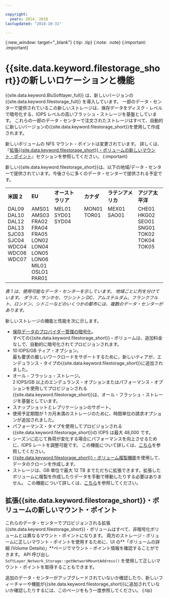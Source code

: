 ```yaml
---

copyright:
  years: 2014, 2018
lastupdated: "2018-10-31"

---
```

{:new_window: target="_blank"}
 {:tip: .tip}
 {:note: .note}
 {:important: .important}

# {{site.data.keyword.filestorage_short}}の新しいロケーションと機能

{{site.data.keyword.BluSoftlayer_full}} は、新しいバージョンの {{site.data.keyword.filestorage_full}} を導入しています。 一部のデータ・センターで提供されているこの新しいストレージは、保存データをディスク・レベルで暗号化する、IOPS レベルの高いフラッシュ・ストレージを基盤としています。 これらの一部のデータ・センターで注文されたストレージはすべて、自動的に新しいバージョンの{{site.data.keyword.filestorage_short}}を使用して作成されます。

新しいボリュームの NFS マウント・ポイントは変更されています。 詳しくは、『[拡張{{site.data.keyword.filestorage_short}}・ボリュームの新しいマウント・ポイント](#new-mount-point-for-enhanced-file-storage-volumes)』セクションを参照してください。
{:important}

新しい{{site.data.keyword.filestorage_short}}は、以下の地域/データ・センターで提供されています。今後さらに多くのデータ・センターで提供される予定です。

<table role="presentation">
  <tr>
    <td><strong>米国 2</strong></td>
    <td><strong>EU</strong></td>
    <td><strong>オーストラリア</strong></td>
    <td><strong>カナダ</strong></td>
    <td><strong>ラテンアメリカ</strong></td>
    <td><strong>アジア太平洋</strong></td>
  </tr>
  <tr>
    <td>DAL09<br />
	DAL10<br />
	DAL12<br />
	DAL13<br />
	SJC03<br />
        SJC04<br />
	WDC04<br />
	WDC06<br />
	WDC07<br />
	<br /><br /><br />
    </td>
    <td>AMS01<br />
        AMS03<br />
	FRA02<br />
	FRA04<br />
	FRA05<br />
	LON02<br />
	LON04<br />
	LON05<br />
	LON06<br />
	MIL01<br />
	OSLO1<br />
	PAR01<br />
    </td>
    <td>MEL01<br />
        SYD01<br />
        SYD04<br />
	<br /><br /><br /><br /><br /><br /><br /><br /><br />
    </td>
    <td>MON01<br />
        TOR01<br />
	<br /><br /><br /><br /><br /><br /><br /><br /><br /><br />
    </td>
    <td>MEX01<br />
        SAO01<br />
	<br /><br /><br /><br /><br /><br /><br /><br /><br /><br />
    </td>
    <td>CHE01<br />
        HKG02<br />
	SEO01<br />
	SNG01<br />
        TOK02<br />
	TOK04<br />
	TOK05<br />
	<br /><br /><br /><br /><br />
    </td>
  </tr>
</table>

*表 1 は、使用可能なデータ・センターを示しています。 地域ごとに列を分けています。 ダラス、サンホセ、ワシントン DC、アムステルダム、フランクフルト、ロンドン、シドニーなどのいくつかの都市には、複数のデータ・センターがあります。*

新しいストレージの機能と性能を次に示します。

- [保存データのプロバイダー管理の暗号化](block-file-storage-encryption-rest.html)。 <br/> すべての{{site.data.keyword.filestorage_short}}・ボリュームは、追加料金なしで、自動的に暗号化されてプロビジョンされます。
- 10 IOPS/GB ティア・オプション。 <br/> 最も要求の厳しいワークロードをサポートするために、新しいティアが、エンデュランス・タイプの{{site.data.keyword.filestorage_short}}に追加されました。
- オール・フラッシュ・ストレージ。 <br/> 2 IOPS/GB 以上のエンデュランス・オプションまたはパフォーマンス・オプションを使用してプロビジョンされる{{site.data.keyword.filestorage_short}}は、オール・フラッシュ・ストレージを基盤としています。
- スナップショットとレプリケーションのサポート。
- 使用予定期間が 1 カ月未満のストレージのために、時間単位の請求オプションが追加されました。
- パフォーマンス・タイプを使用してプロビジョンされる{{site.data.keyword.filestorage_short}}の IOPS は最大 48,000 です。
- シーズンに応じて負荷が変化する場合にパフォーマンスを向上させるために、IOPS レートを調整可能です。 この機能について詳しくは、[こちら](adjustable-iops.html)を参照してください。
- [{{site.data.keyword.filestorage_short}}・ボリューム複製機能](how-to-create-duplicate-volume.html)を使用して、データのクローンを作成します。
- ストレージは、GB 単位で最大 12 TB までただちに拡張できます。拡張したボリュームに複製を作成したりデータを手動で移動したりする必要はありません。 この機能について詳しくは、[こちら](expandable_file_storage.html)を参照してください。

## 拡張{{site.data.keyword.filestorage_short}}・ボリュームの新しいマウント・ポイント

これらのデータ・センターでプロビジョンされる拡張{{site.data.keyword.filestorage_short}}・ボリュームはすべて、非暗号化ボリュームとは異なるマウント・ポイントになります。 両方のストレージ・ボリュームに正しいマウント・ポイントを使用するために、UI の**「ボリュームの詳細 (Volume Details)」**ページでマウント・ポイント情報を確認することができます。 API 呼び出し `SoftLayer_Network_Storage::getNetworkMountAddress()` を使用して正しいマウント・ポイントを取得することもできます。

追加のデータ・センターがアップグレードされていないか確認したり、新しいフィーチャーや機能が{{site.data.keyword.filestorage_short}}に追加されていないか確認したりするには、このページをもう一度参照してください。
{:tip}
